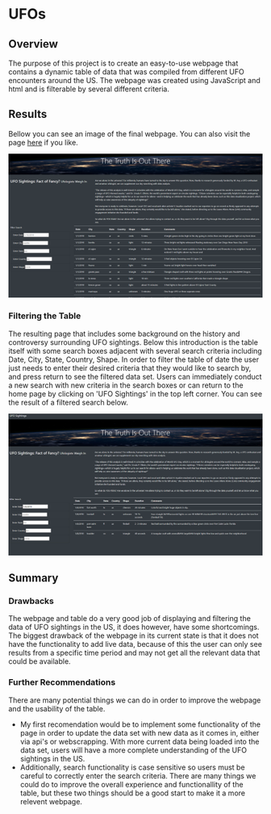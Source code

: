 # UFOs  

## Overview

The purpose of this project is to create an easy-to-use webpage that contains a dynamic table of data that was compiled from different UFO encounters around the US. The webpage was created using JavaScript and html and is filterable by several different criteria.

## Results

Bellow you can see an image of the final webpage. You can also visit the page [here](https://pswil.github.io/UFOs/index.html) if you like.

![alt text](https://github.com/PSWil/UFOs/blob/main/static/images/Page_overview.png)

### Filtering the Table

The resulting page that includes some background on the history and controversy surrounding UFO sightings. Below this introduction is the table itself with some search boxes adjacent with several search criteria including Date, City, State, Country, Shape. 
In order to filter the table of date the user just needs to enter their desired criteria that they would like to search by, and press return to see the filtered data set. Users can immediately conduct a new search with new criteria in the search boxes or can return to the home page by clicking on 'UFO Sightings' in the top left corner. You can see the result of a filtered search below.

![alt text](https://github.com/PSWil/UFOs/blob/main/static/images/Page_search.png)

## Summary

### Drawbacks

The webpage and table do a very good job of displaying and filtering the data of UFO sightings in the US, it does however, have some shortcomings. The biggest drawback of the webpage in its current state is that it does not have the functionality to add live data, because of this the user can only see results from a specific time period and may not get all the relevant data that could be available. 

### Further Recommendations

There are many potential things we can do in order to improve the webpage and the usability of the table. 
- My first recomendation would be to implement some functionality of the page in order to update the data set with new data as it comes in, either via api's or webscrapping. With more current data being loaded into the data set, users will have a more complete understanding of the UFO sightings in the US. 
- Additionally, search functionality is case sensitive so users must be careful to correctly enter the search criteria.
There are many things we could do to improve the overall experience and functionallity of the table, but these two things should be a good start to make it a more relevent webpage.


